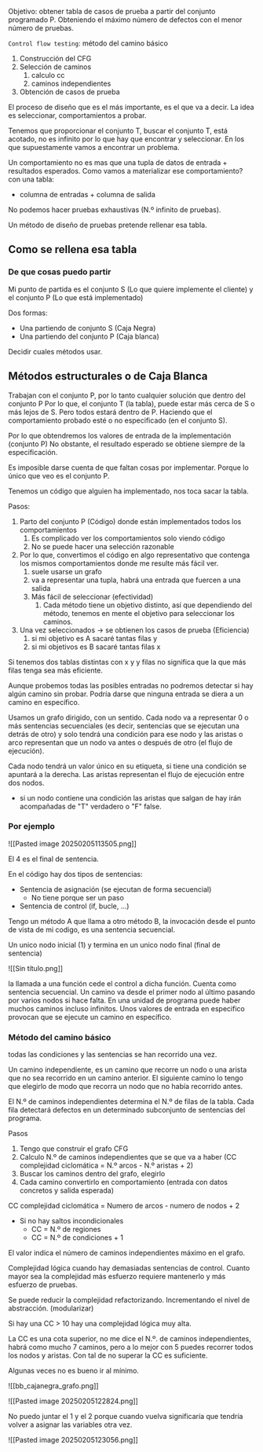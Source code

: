 
Objetivo: obtener tabla de casos de prueba a partir del conjunto programado P. Obteniendo el máximo número de defectos con el menor número de pruebas. 

`Control flow testing`: método del camino básico
1. Construcción del CFG
2. Selección de caminos 
	1. calculo cc 
	2. caminos independientes
3. Obtención de casos de prueba

El proceso de diseño que es el más importante, es el que va a decir. La idea es seleccionar, comportamientos a probar.

Tenemos que proporcionar el conjunto T, buscar el conjunto T, está acotado, no es infinito por lo que hay que encontrar y seleccionar. En los que supuestamente vamos a encontrar un problema. 

Un comportamiento no es mas que una tupla de datos de entrada + resultados esperados. 
Como vamos a materializar ese comportamiento? 
con una tabla:
- columna de entradas + columna de salida

No podemos hacer pruebas exhaustivas (N.º infinito de pruebas).

Un método de diseño de pruebas pretende rellenar esa tabla. 

## Como se rellena esa tabla

### De que cosas puedo partir 

Mi punto de partida es el conjunto S (Lo que quiere implemente el cliente) y el conjunto P (Lo que está implementado)

Dos formas:

- Una partiendo de conjunto S (Caja Negra)
- Una partiendo del conjunto P (Caja blanca)

Decidir cuales métodos usar.

## Métodos estructurales o de Caja Blanca

Trabajan con el conjunto P, por lo tanto cualquier solución que dentro del conjunto P
Por lo que, el conjunto T (la tabla), puede estar más cerca de S o más lejos de S. Pero todos estará dentro de P. Haciendo que el comportamiento probado esté o no especificado (en el conjunto S).

Por lo que obtendremos los valores de entrada de la implementación (conjunto P)
No obstante, el resultado esperado se obtiene siempre de la especificación.

Es imposible darse cuenta de que faltan cosas por implementar. Porque lo único que veo es el conjunto P. 

Tenemos un código que alguien ha implementado, nos toca sacar la tabla.

Pasos:
1. Parto del conjunto P (Código) donde están implementados todos los comportamientos 
	1. Es complicado ver los comportamientos solo viendo código
	2. No se puede hacer una selección razonable
2. Por lo que, convertimos el código en algo representativo que contenga los mismos comportamientos donde me resulte más fácil ver. 
	1. suele usarse un grafo
	2. va a representar una tupla, habrá una entrada que fuercen a una salida
	3. Más fácil de seleccionar (efectividad)
		1. Cada método tiene un objetivo distinto, así que dependiendo del método, tenemos en mente el objetivo para seleccionar los caminos.
3. Una vez seleccionados -> se obtienen los casos de prueba (Eficiencia)
	1. si mi objetivo es A sacaré tantas filas y
	2. si mi objetivos es B sacaré tantas filas x

Si tenemos dos tablas distintas con x y y filas no significa que la que más filas tenga sea más eficiente.

Aunque probemos todas las posibles entradas no podremos detectar si hay algún camino sin probar. Podría darse que ninguna entrada se diera a un camino en específico.

Usamos un grafo dirigido, con un sentido. Cada nodo va a representar 0 o más sentencias secuenciales (es decir, sentencias que se ejecutan una detrás de otro) y solo tendrá una condición para ese nodo y las aristas o arco representan que un nodo va antes o después de otro (el flujo de ejecución). 

Cada nodo tendrá un valor único en su etiqueta, si tiene una condición se apuntará a la derecha. 
Las aristas representan el flujo de ejecución entre dos nodos. 
- si un nodo contiene una condición las aristas que salgan de hay irán acompañadas de "T" verdadero o "F" false.

### Por ejemplo

![[Pasted image 20250205113505.png]]

El 4 es el final de sentencia.

En el código hay dos tipos de sentencias:
- Sentencia de asignación (se ejecutan de forma secuencial)
	- No tiene porque ser un paso
- Sentencia de control (if, bucle, ...)

Tengo un método A que llama a otro método B, la invocación desde el punto de vista de mi codigo, es una sentencia secuencial. 

Un unico nodo inicial (1) y termina en un unico nodo final (final de sentencia)

![[Sin título.png]]

la llamada a una función cede el control a dicha función. Cuenta como sentencia secuencial. 
Un camino va desde el primer nodo al último pasando por varios nodos si hace falta. En una unidad de programa puede haber muchos caminos incluso infinitos. 
Unos valores de entrada en especifico provocan que se ejecute un camino en específico. 
### Método del camino básico

todas las condiciones y las sentencias se han recorrido una vez.

Un camino independiente, es un camino que recorre un nodo o una arista que no sea recorrido en un camino anterior. El siguiente camino lo tengo que elegirlo de modo que recorra un nodo que no había recorrido antes.

El N.º de caminos independientes determina el N.º de filas de la tabla. Cada fila detectará defectos en un determinado subconjunto de sentencias del programa. 

Pasos
1. Tengo que construir el grafo CFG
2. Calculo N.º de caminos independientes que se que va a haber (CC complejidad ciclomática = N.º arcos - N.º aristas + 2) 
3. Buscar los caminos dentro del grafo, elegirlo
4. Cada camino convertirlo en comportamiento (entrada con datos concretos y salida esperada)


CC complejidad ciclomática = Numero de arcos - numero  de nodos + 2 
- Si no hay saltos incondicionales
	- CC = N.º de regiones
	- CC = N.º de condiciones + 1 

El valor indica el número de caminos independientes máximo en el grafo. 

Complejidad lógica cuando hay demasiadas sentencias de control.
Cuanto mayor sea la complejidad más esfuerzo requiere mantenerlo y más esfuerzo de pruebas.

Se puede reducir la complejidad refactorizando. Incrementando el nivel de abstracción. (modularizar)

Si hay una CC > 10 hay una complejidad lógica muy alta.

La CC es una cota superior, no me dice el N.º. de caminos independientes, habrá como mucho 7 caminos, pero a lo mejor con 5 puedes recorrer todos los nodos y aristas. Con tal de no superar la CC es suficiente.

Algunas veces no es bueno ir al mínimo.

![[bb_cajanegra_grafo.png]]

![[Pasted image 20250205122824.png]]

No puedo juntar el 1 y el 2 porque cuando vuelva significaría que tendría volver a asignar las variables otra vez.

![[Pasted image 20250205123056.png]]
